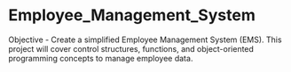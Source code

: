 # Employee_Management_System

Objective - Create a simplified Employee Management System (EMS). This project will cover control structures, functions, and object-oriented programming concepts to manage employee data.

